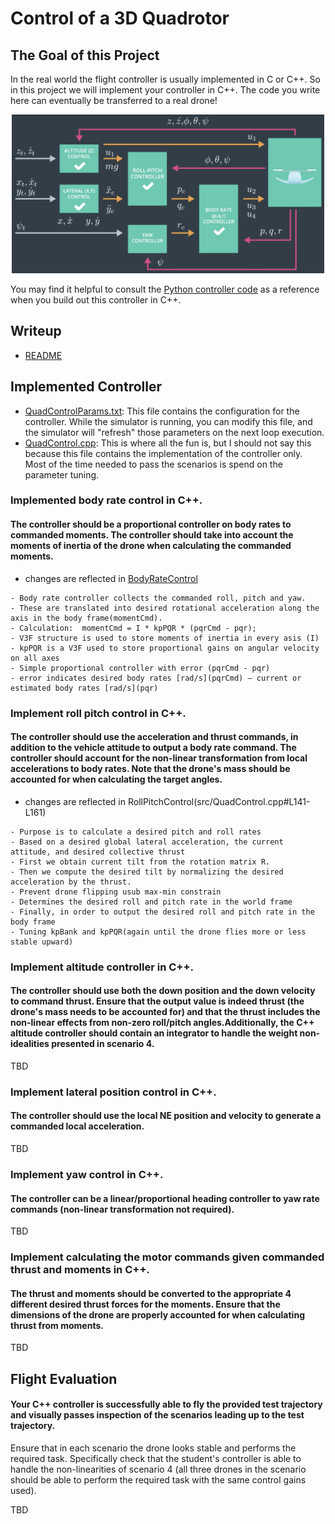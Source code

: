 # Control of a 3D Quadrotor #

## The Goal of this Project ##

In the real world the flight controller is usually implemented in C or C++. So in this project we will implement your controller in C++. The code you write here can eventually be transferred to a real drone!

<p align="center">
<img src="images/controls.png" width="500"/>
</p>

You may find it helpful to consult the [Python controller code](https://github.com/udacity/FCND-Controls/blob/solution/controller.py) as a reference when you build out this controller in C++.

## Writeup ##
- [README](./README.md) 

## Implemented Controller ##
- [QuadControlParams.txt](config/QuadControlParams.txt): This file contains the configuration for the controller. While the simulator is running, you can modify this file, and the simulator will "refresh" those parameters on the next loop execution.
- [QuadControl.cpp](src/QuadControl.cpp): This is where all the fun is, but I should not say this because this file contains the implementation of the controller only. Most of the time needed to pass the scenarios is spend on the parameter tuning.

### Implemented body rate control in C++. ###
#### The controller should be a proportional controller on body rates to commanded moments. The controller should take into account the moments of inertia of the drone when calculating the commanded moments. ####

- changes are reflected in [BodyRateControl](src/QuadControl.cpp#L113)
```
- Body rate controller collects the commanded roll, pitch and yaw.
- These are translated into desired rotational acceleration along the axis in the body frame(momentCmd).
- Calculation:  momentCmd = I * kpPQR * (pqrCmd - pqr);
- V3F structure is used to store moments of inertia in every asis (I)
- kpPQR is a V3F used to store proportional gains on angular velocity on all axes
- Simple proportional controller with error (pqrCmd - pqr) 
- error indicates desired body rates [rad/s](pqrCmd) – current or estimated body rates [rad/s](pqr)
```    

### Implement roll pitch control in C++. ###
#### The controller should use the acceleration and thrust commands, in addition to the vehicle attitude to output a body rate command. The controller should account for the non-linear transformation from local accelerations to body rates. Note that the drone's mass should be accounted for when calculating the target angles. ####

- changes are reflected in RollPitchControl(src/QuadControl.cpp#L141-L161)
```
- Purpose is to calculate a desired pitch and roll rates 
- Based on a desired global lateral acceleration, the current attitude, and desired collective thrust
- First we obtain current tilt from the rotation matrix R.
- Then we compute the desired tilt by normalizing the desired acceleration by the thrust. 
- Prevent drone flipping usub max-min constrain
- Determines the desired roll and pitch rate in the world frame
- Finally, in order to output the desired roll and pitch rate in the body frame
- Tuning kpBank and kpPQR(again until the drone flies more or less stable upward)
```

### Implement altitude controller in C++. ###
#### The controller should use both the down position and the down velocity to command thrust. Ensure that the output value is indeed thrust (the drone's mass needs to be accounted for) and that the thrust includes the non-linear effects from non-zero roll/pitch angles.Additionally, the C++ altitude controller should contain an integrator to handle the weight non-idealities presented in scenario 4. ####

TBD

### Implement lateral position control in C++. ###
#### The controller should use the local NE position and velocity to generate a commanded local acceleration. ####

TBD

### Implement yaw control in C++. ###
#### The controller can be a linear/proportional heading controller to yaw rate commands (non-linear transformation not required). ####

TBD

### Implement calculating the motor commands given commanded thrust and moments in C++. ###
#### The thrust and moments should be converted to the appropriate 4 different desired thrust forces for the moments. Ensure that the dimensions of the drone are properly accounted for when calculating thrust from moments. ####

TBD

## Flight Evaluation ##
#### Your C++ controller is successfully able to fly the provided test trajectory and visually passes inspection of the scenarios leading up to the test trajectory. #####
Ensure that in each scenario the drone looks stable and performs the required task. Specifically check that the student's controller is able to handle the non-linearities of scenario 4 (all three drones in the scenario should be able to perform the required task with the same control gains used). 

TBD
